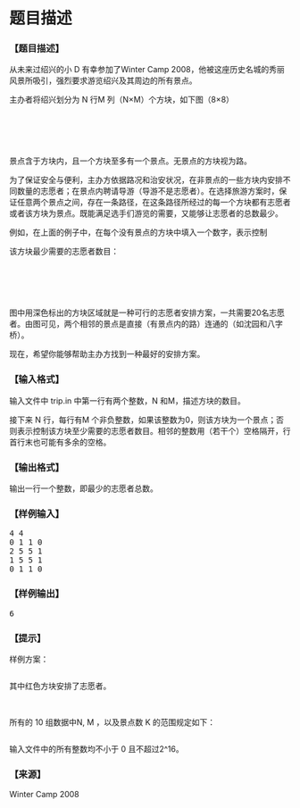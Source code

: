 # 题目描述


<h3>
【题目描述】
</h3>
<p>
从未来过绍兴的小 D 有幸参加了Winter Camp 2008，他被这座历史名城的秀丽风景所吸引，强烈要求游览绍兴及其周边的所有景点。
</p>
<p>
主办者将绍兴划分为 N 行M 列（N×M）个方块，如下图（8×8）
</p>
<p>
<br/>
</p>
<p>
<img src="/upload/image/20141011/20141011180126_98655.png" alt=""/> 
</p>
<p>
<br/>
</p>
<p>
景点含于方块内，且一个方块至多有一个景点。无景点的方块视为路。
</p>
<p>
为了保证安全与便利，主办方依据路况和治安状况，在非景点的一些方块内安排不同数量的志愿者；在景点内聘请导游（导游不是志愿者）。在选择旅游方案时，保证任意两个景点之间，存在一条路径，在这条路径所经过的每一个方块都有志愿者或者该方块为景点。既能满足选手们游览的需要，又能够让志愿者的总数最少。
</p>
<p>
例如，在上面的例子中，在每个没有景点的方块中填入一个数字，表示控制
</p>
<p>
该方块最少需要的志愿者数目：
</p>
<p>
<br/>
</p>
<p>
<img src="/upload/image/20141011/20141011180233_53323.png" alt=""/> 
</p>
<p>
<br/>
</p>
<p>
图中用深色标出的方块区域就是一种可行的志愿者安排方案，一共需要20名志愿者。由图可见，两个相邻的景点是直接（有景点内的路）连通的（如沈园和八字桥）。
</p>
<p>
现在，希望你能够帮助主办方找到一种最好的安排方案。
</p>
<h3>
【输入格式】
</h3>
<p>
输入文件中 trip.in 中第一行有两个整数，N 和M，描述方块的数目。
</p>
<p>
接下来 N 行，每行有M 个非负整数，如果该整数为0，则该方块为一个景点；否则表示控制该方块至少需要的志愿者数目。相邻的整数用（若干个）空格隔开，行首行末也可能有多余的空格。
</p>
<h3>
【输出格式】
</h3>
<p>
输出一行一个整数，即最少的志愿者总数。
</p>
<h3>
【样例输入】
</h3>
<pre>4 4
0 1 1 0
2 5 5 1
1 5 5 1
0 1 1 0</pre>
<h3>
【样例输出】
</h3>
<pre>6</pre>
<h3>
【提示】
</h3>
<p>
样例方案：
</p>
<p>
<img src="/upload/image/20141011/20141011180829_93290.png" alt=""/> 
</p>
<p>
其中红色方块安排了志愿者。
</p>
<p>
<br/>
</p>
<p>
所有的 10 组数据中N, M ，以及景点数 K 的范围规定如下：
</p>
<p>
<img src="/upload/image/20141011/20141011181004_89007.png" alt=""/> 
</p>
<p>
输入文件中的所有整数均不小于 0 且不超过2^16。
</p>
<h3>
【来源】
</h3>
<p>
Winter Camp 2008
</p>
